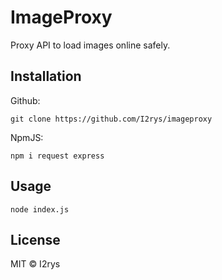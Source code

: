 # ImageProxy
Proxy API to load images online safely.

## Installation
Github:
```
git clone https://github.com/I2rys/imageproxy
```

NpmJS:
```
npm i request express
```
    
## Usage
```
node index.js
```

## License
MIT © I2rys